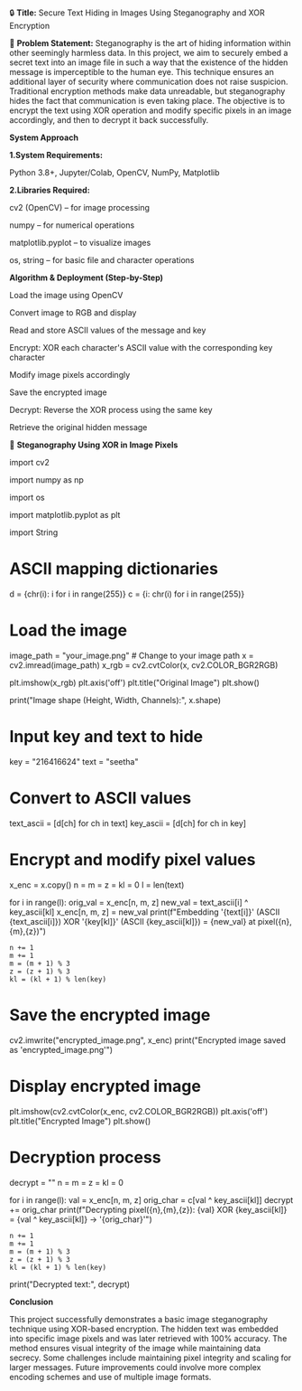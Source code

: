 🔒 **Title:**
Secure Text Hiding in Images Using Steganography and XOR Encryption

🧩 **Problem Statement:**
Steganography is the art of hiding information within other seemingly harmless data.
In this project, we aim to securely embed a secret text into an image file in such a way that the existence of the hidden message is imperceptible to the human eye. 
This technique ensures an additional layer of security where communication does not raise suspicion. 
Traditional encryption methods make data unreadable, but steganography hides the fact that communication is even taking place. 
The objective is to encrypt the text using XOR operation and modify specific pixels in an image accordingly, and then to decrypt it back successfully.

**System Approach**

**1.System Requirements:**

Python 3.8+, Jupyter/Colab, OpenCV, NumPy, Matplotlib

**2.Libraries Required:**

cv2 (OpenCV) – for image processing

numpy – for numerical operations

matplotlib.pyplot – to visualize images

os, string – for basic file and character operations

**Algorithm & Deployment (Step-by-Step)**

Load the image using OpenCV

Convert image to RGB and display

Read and store ASCII values of the message and key

Encrypt: XOR each character's ASCII value with the corresponding key character

Modify image pixels accordingly

Save the encrypted image

Decrypt: Reverse the XOR process using the same key

Retrieve the original hidden message


🔐 **Steganography Using XOR in Image Pixels**

import cv2

import numpy as np

import os

import matplotlib.pyplot as plt

import String

# ASCII mapping dictionaries
d = {chr(i): i for i in range(255)}
c = {i: chr(i) for i in range(255)}

# Load the image
image_path = "your_image.png"  # Change to your image path
x = cv2.imread(image_path)
x_rgb = cv2.cvtColor(x, cv2.COLOR_BGR2RGB)

plt.imshow(x_rgb)
plt.axis('off')
plt.title("Original Image")
plt.show()

print("Image shape (Height, Width, Channels):", x.shape)

# Input key and text to hide
key = "216416624"
text = "seetha"

# Convert to ASCII values
text_ascii = [d[ch] for ch in text]
key_ascii = [d[ch] for ch in key]

# Encrypt and modify pixel values
x_enc = x.copy()
n = m = z = kl = 0
l = len(text)

for i in range(l):
    orig_val = x_enc[n, m, z]
    new_val = text_ascii[i] ^ key_ascii[kl]
    x_enc[n, m, z] = new_val
    print(f"Embedding '{text[i]}' (ASCII {text_ascii[i]}) XOR '{key[kl]}' (ASCII {key_ascii[kl]}) = {new_val} at pixel({n},{m},{z})")
    
    n += 1
    m += 1
    m = (m + 1) % 3
    z = (z + 1) % 3
    kl = (kl + 1) % len(key)

# Save the encrypted image
cv2.imwrite("encrypted_image.png", x_enc)
print("Encrypted image saved as 'encrypted_image.png'")

# Display encrypted image
plt.imshow(cv2.cvtColor(x_enc, cv2.COLOR_BGR2RGB))
plt.axis('off')
plt.title("Encrypted Image")
plt.show()

# Decryption process
decrypt = ""
n = m = z = kl = 0

for i in range(l):
    val = x_enc[n, m, z]
    orig_char = c[val ^ key_ascii[kl]]
    decrypt += orig_char
    print(f"Decrypting pixel({n},{m},{z}): {val} XOR {key_ascii[kl]} = {val ^ key_ascii[kl]} -> '{orig_char}'")
    
    n += 1
    m += 1
    m = (m + 1) % 3
    z = (z + 1) % 3
    kl = (kl + 1) % len(key)

print("Decrypted text:", decrypt)

**Conclusion**

This project successfully demonstrates a basic image steganography technique using XOR-based encryption. 
The hidden text was embedded into specific image pixels and was later retrieved with 100% accuracy.
The method ensures visual integrity of the image while maintaining data secrecy. 
Some challenges include maintaining pixel integrity and scaling for larger messages. 
Future improvements could involve more complex encoding schemes and use of multiple image formats.

